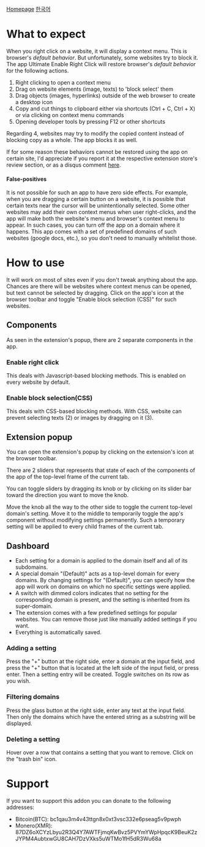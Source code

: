 [Homepage](https://ultimate-enable-right-click.github.io)
[한국어](./help-ko.md)


# What to expect

When you right click on a website, it will display a context menu. This is browser's _default behavior_. But unfortunately, some websites try to block it. The app Ultimate Enable Right Click will restore browser's _default behavior_ for the following actions.

 1. Right clicking to open a context menu
 2. Drag on website elements (image, texts) to 'block select' them
 3. Drag objects (images, hyperlinks) outside of the web browser to create a desktop icon
 4. Copy and cut things to clipboard either via shortcuts (Ctrl + C, Ctrl + X) or via clicking on context menu commands
 5. Opening developer tools by pressing F12 or other shortcuts

Regarding 4, websites may try to modify the copied content instead of blocking copy as a whole. The app blocks it as well. 

If for some reason these behaviors cannot be restored using the app on certain site, I'd appreciate if you report it at the respective extension store's review section, or as a disqus comment [here](https://ultimate-enable-right-click.github.io).

#### False-positives

It is not possible for such an app to have zero side effects. For example, when you are dragging a certain button on a website, it is possible that certain texts near the cursor will be unintentionally selected. Some other websites may add their own context menus when user right-clicks, and the app will make both the website's menu and browser's context menu to appear. In such cases, you can turn off the app on a domain where it happens. This app comes with a set of predefined domains of such websites (google docs, etc.), so you don't need to manually whitelist those.

# How to use

It will work on most of sites even if you don't tweak anything about the app. Chances are there will be websites where context menus can be opened, but text cannot be selected by dragging. Click on the app's icon at the browser toolbar and toggle "Enable block selection (CSS)" for such websites. 

## Components 

As seen in the extension's popup, there are 2 separate components in the app.

### Enable right click

This deals with Javascript-based blocking methods. This is enabled on every website by default.

### Enable block selection(CSS)

This deals with CSS-based blocking methods. With CSS, website can prevent selecting texts (2) or images by dragging on it (3).



## Extension popup

You can open the extension's popup by clicking on the extension's icon at the browser toolbar.

There are 2 sliders that represents that state of each of the components of the app of the top-level frame of the current tab. 

You can toggle sliders by dragging its knob or by clicking on its slider bar toward the direction you want to move the knob.

Move the knob all the way to the other side to toggle the current top-level domain's setting. Move it to the middle to temporarily toggle the app's component without modifying settings permanently. Such a temporary setting will be applied to every child frames of the current tab. 

## Dashboard

 - Each setting for a domain is applied to the domain itself and all of its subdomains.
 - A special domain "(Default)" acts as a top-level domain for every domains. By changing settings for "(Default)", you can specify how the app will work on domains on which no specific settings were applied.
 - A switch with dimmed colors indicates that no setting for the corresponding domain is present, and the setting is inherited from its super-domain.
 - The extension comes with a few predefined settings for popular websites. You can remove those just like manually added settings if you want.
 - Everything is automatically saved.

### Adding a setting

Press the "+" button at the right side, enter a domain at the input field, and press the "+" button that is located at the left side of the input field, or press enter. Then a setting entry will be created. Toggle switches on its row as you wish.

### Filtering domains

Press the glass button at the right side, enter any text at the input field. Then only the domains which have the entered string as a substring will be displayed.

### Deleting a setting

Hover over a row that contains a setting that you want to remove. Click on the "trash bin" icon. 

# Support

If you want to support this addon you can donate to the following addresses:
 - Bitcoin(BTC): bc1qau3m4v43ttgn8x0xt3vsc332e6pseag5v9pwph
 - Monero(XMR): 87DZ6oXCYzLbyu2R3Q4Y7AWTFjmqKwBvz5PVYmYWpHpqcK9BeuK2zJYPM4AubtxwGU8CAH7DzVXks5uWTMo1fH5dR3Wu68a

